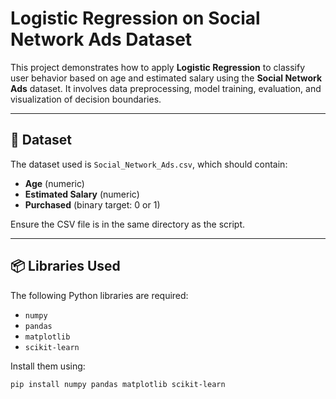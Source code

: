 # Logistic Regression on Social Network Ads Dataset

This project demonstrates how to apply **Logistic Regression** to classify user behavior based on age and estimated salary using the **Social Network Ads** dataset. It involves data preprocessing, model training, evaluation, and visualization of decision boundaries.

---

## 📁 Dataset

The dataset used is `Social_Network_Ads.csv`, which should contain:

- **Age** (numeric)
- **Estimated Salary** (numeric)
- **Purchased** (binary target: 0 or 1)

Ensure the CSV file is in the same directory as the script.

---

## 📦 Libraries Used

The following Python libraries are required:

- `numpy`
- `pandas`
- `matplotlib`
- `scikit-learn`

Install them using:

```bash
pip install numpy pandas matplotlib scikit-learn
